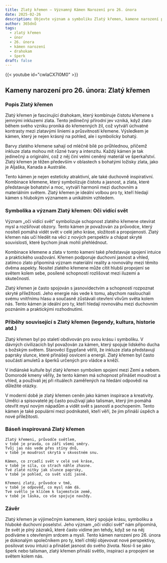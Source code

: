 ```yaml
---
title: Zlatý křemen – Významný Kámen Narození pro 26. února
date: 2025-02-26
description: Objevte význam a symboliku Zlatý křemen, kamene narození pro 26. února, který symbolizuje Oči vidící svět. Přečtěte si legendy a inspirující příběhy.
author: 365dnů
tags:
  - zlatý křemen
  - únor
  - 26. února
  - kámen narození
  - drahokam
  - šperk
draft: false
---
```


{{< youtube id="cwIaCX7I0M0" >}}

## Kameny narození pro 26. února: Zlatý křemen

### Popis Zlatý křemen

Zlatý křemen je fascinující drahokam, který kombinuje čistotu křemene s jemnými inkluzemi zlata. Tento jedinečný přírodní jev vzniká, když zlato během svého vzniku proniká do křemenných žil, což vytváří úchvatné kontrasty mezi zlatavými liniemi a průsvitností křemene. Výsledkem je kámen, který je nejen krásný na pohled, ale i symbolicky bohatý.

Barvy zlatého křemene sahají od mléčně bílé po průhlednou, přičemž inkluze zlata mohou mít různé tvary a intenzitu. Každý kámen je tak jedinečný a originální, což z něj činí velmi ceněný materiál ve šperkařství. Zlatý křemen je těžen především v oblastech s bohatými ložisky zlata, jako je Aljaška, Kanada a Austrálie.

Tento kámen je nejen esteticky atraktivní, ale také duchovně inspirativní. Kombinace křemene, který symbolizuje čistotu a jasnost, a zlata, které představuje bohatství a moc, vytváří harmonii mezi duchovním a materiálním světem. Zlatý křemen je ideální volbou pro ty, kteří hledají kámen s hlubokým významem a unikátním vzhledem.

### Symbolika a význam Zlatý křemen: Oči vidící svět

Význam „oči vidící svět“ symbolizuje schopnost zlatého křemene otevírat mysl a rozšiřovat obzory. Tento kámen je považován za průvodce, který nositeli pomáhá vidět svět v celé jeho kráse, složitosti a propojenosti. Zlatý křemen nás učí hledět na věci z nových perspektiv a chápat skryté souvislosti, které bychom jinak mohli přehlédnout.

Kombinace křemene a zlata v tomto kameni také představuje spojení intuice a praktického uvažování. Křemen podporuje duchovní jasnost a vhled, zatímco zlato připomíná význam materiální reality a rovnováhy mezi těmito dvěma aspekty. Nositel zlatého křemene může cítit hlubší propojení se světem kolem sebe, posílené schopností rozlišovat mezi iluzemi a skutečností.

Zlatý křemen je často spojován s jasnovidectvím a schopností rozpoznat skryté příležitosti. Jeho energie nás vede k tomu, abychom naslouchali svému vnitřnímu hlasu a současně zůstávali otevření vlivům světa kolem nás. Tento kámen je ideální pro ty, kteří hledají rovnováhu mezi duchovním poznáním a praktickými rozhodnutími.

### Příběhy související s Zlatý křemen (legendy, kultura, historie atd.)

Zlatý křemen byl po staletí obdivován pro svou krásu i symboliku. V dávných civilizacích byl považován za kámen, který spojuje lidského ducha s božským světem. Starověcí Egypťané věřili, že inkluze zlata představují paprsky slunce, které přinášejí osvícení a energii. Zlatý křemen byl často součástí amuletů a šperků určených pro vládce a kněží.

V indiánské kultuře byl zlatý křemen symbolem spojení mezi Zemí a nebem. Domorodé kmeny věřily, že tento kámen má schopnost přinášet moudrost a vhled, a používali jej při rituálech zaměřených na hledání odpovědí na důležité otázky.

V moderní době je zlatý křemen ceněn jako kámen inspirace a kreativity. Umělci a spisovatelé jej často používají jako talisman, který jim pomáhá otevřít mysl novým nápadům a vidět svět s jasností a pochopením. Tento kámen je také populární mezi podnikateli, kteří věří, že jim přináší úspěch a nové příležitosti.

### Báseň inspirovaná Zlatý křemen

```
Zlatý křemeni, průvodče světlem,  
v tobě je pravda, co září všemi směry.  
Tvůj jas nás vede přes stíny dnů,  
v tobě je moudrost skrytá v skvostném snu.  

Kámen, co zrcadlí svět v celé své kráse,  
v tobě je síla, co strach náhle zhasne.  
Tvé zlaté nitky jak slunce paprsky,  
v tobě je pohled, co svět vidí jasně.  

Křemeni zlatý, průvodce v tmě,  
v tobě je odpověď, co mysl nám dá.  
Tvé světlo je klíčem k tajemstvím země,  
v tobě je láska, co vše spojuje navždy.  
```

### Závěr

Zlatý křemen je výjimečným kamenem, který spojuje krásu, symboliku a hluboké duchovní poselství. Jeho význam „oči vidící svět“ nám připomíná, že svět je plný zázraků, které často vidíme jen tehdy, když se na něj podíváme s otevřeným srdcem a myslí. Tento kámen narození pro 26. února je dokonalým společníkem pro ty, kteří chtějí objevovat nové perspektivy, posilovat svou intuici a přinášet jasnost do svého života. Nosí-li se jako šperk nebo talisman, zlatý křemen přináší světlo, inspiraci a propojení se světem kolem nás.